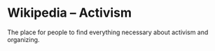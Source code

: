 <!-- TITLE: Home -->
<!-- SUBTITLE: A quick summary of Home -->

# Wikipedia – Activism

The place for people to find everything necessary about activism and organizing.